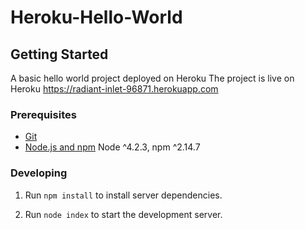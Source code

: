 # Heroku-Hello-World

## Getting Started
A basic hello world project deployed on Heroku
The project is live on Heroku https://radiant-inlet-96871.herokuapp.com
### Prerequisites

- [Git](https://git-scm.com/)
- [Node.js and npm](nodejs.org) Node ^4.2.3, npm ^2.14.7

### Developing

1. Run `npm install` to install server dependencies.

2. Run `node index` to start the development server.
